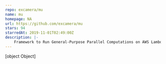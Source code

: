 ```yaml
---
repo: excamera/mu
name: mu
homepage: NA
url: https://github.com/excamera/mu
stars: 94
starredAt: 2019-11-01T02:49:00Z
description: |-
    Framework to Run General-Purpose Parallel Computations on AWS Lambda
---
```


[object Object]
